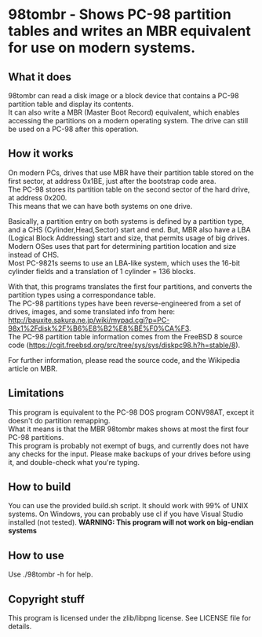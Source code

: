 # 98tombr - Shows PC-98 partition tables and writes an MBR equivalent for use on modern systems.

## What it does

98tombr can read a disk image or a block device that contains a PC-98 partition table and display its contents.  
It can also write a MBR (Master Boot Record) equivalent, which enables accessing the partitions on a modern operating system. The drive can still be used on a PC-98 after this operation.  

## How it works

On modern PCs, drives that use MBR have their partition table stored on the first sector, at address 0x1BE, just after the bootstrap code area.  
The PC-98 stores its partition table on the second sector of the hard drive, at address 0x200.  
This means that we can have both systems on one drive.  
  
Basically, a partition entry on both systems is defined by a partition type, and a CHS (Cylinder,Head,Sector) start and end.
But, MBR also have a LBA (Logical Block Addressing) start and size, that permits usage of big drives. Modern OSes uses that part for determining partition location and size instead of CHS.  
Most PC-9821s seems to use an LBA-like system, which uses the 16-bit cylinder fields and a translation of 1 cylinder = 136 blocks.  
  
With that, this programs translates the first four partitions, and converts the partition types using a correspondance table.  
The PC-98 partitions types have been reverse-engineered from a set of drives, images, and some translated info from here: http://bauxite.sakura.ne.jp/wiki/mypad.cgi?p=PC-98x1%2Fdisk%2F%B6%E8%B2%E8%BE%F0%CA%F3.  
The PC-98 partition table information comes from the FreeBSD 8 source code (https://cgit.freebsd.org/src/tree/sys/sys/diskpc98.h?h=stable/8).  

For further information, please read the source code, and the Wikipedia article on MBR.  

## Limitations

This program is equivalent to the PC-98 DOS program CONV98AT, except it doesn't do partition remapping.  
What it means is that the MBR 98tombr makes shows at most the first four PC-98 partitions.  
This program is probably not exempt of bugs, and currently does not have any checks for the input. Please make backups of your drives before using it, and double-check what you're typing.  

## How to build

You can use the provided build.sh script. It should work with 99% of UNIX systems.
On Windows, you can probably use cl if you have Visual Studio installed (not tested).
**WARNING: This program will not work on big-endian systems**

## How to use

Use ./98tombr -h for help.

## Copyright stuff

This program is licensed under the zlib/libpng license. See LICENSE file for details.



